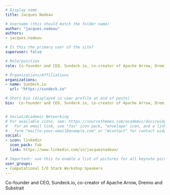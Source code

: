 ```yaml
---
# Display name
title: Jacques Nadeau

# Username (this should match the folder name)
author: "jacques.nadeau"
authors:
- jacques.nadeau

# Is this the primary user of the site?
superuser: false

# Role/position
role: Co-founder and CEO, Sundeck.io, co-creator of Apache Arrow, Dremio and Substrait

# Organizations/Affiliations
organizations:
- name: Sundeck.io
  url: "https://sundeck.io"

# Short bio (displayed in user profile at end of posts)
bio:  Co-founder and CEO, Sundeck.io, co-creator of Apache Arrow, Dremio and Substrait


# Social/Academic Networking
# For available icons, see: https://sourcethemes.com/academic/docs/widgets/#icons
#   For an email link, use "fas" icon pack, "envelope" icon, and a link in the
#   form "mailto:your-email@example.com" or "#contact" for contact widget.
social:
- icon: linkedin
  icon_pack: fab
  link: https://www.linkedin.com/in/jacquesnadeau/

# Important: use this to enable a list of pictures for all keynote pictures on the keynote speaker page.
user_groups:
- Computational I/O Stack Workshop Speakers
---
```

Co-founder and CEO, Sundeck.io, co-creator of Apache Arrow, Dremio and Substrait